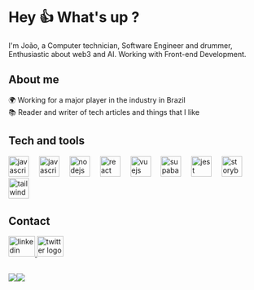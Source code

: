 # Hey 👍 What's up ?

I'm João, a Computer technician, Software Engineer and drummer, Enthusiastic about web3 and AI. Working with Front-end Development.

## About me
🌍 Working for a major player in the industry in Brazil <br>
📚 Reader and writer of tech articles and things that I like

## Tech and tools
<div align="left">
  <img src="https://cdn.jsdelivr.net/gh/devicons/devicon/icons/javascript/javascript-original.svg" height="40" alt="javascript logo"  />
  <img width="12" />
<img src="https://cdn.jsdelivr.net/gh/devicons/devicon/icons/typescript/typescript-original.svg" height="40" alt="javascript logo"  />
  <img width="12" />
  <img src="https://cdn.simpleicons.org/nodedotjs/339933" height="40" alt="nodejs logo"  />
  <img width="12" />
  <img src="https://cdn.jsdelivr.net/gh/devicons/devicon/icons/react/react-original.svg" height="40" alt="react logo"  />
  <img width="12" />
  <img src="https://cdn.jsdelivr.net/gh/devicons/devicon/icons/vuejs/vuejs-original.svg" height="40" alt="vuejs logo"  />
  <img width="12" />
  <img src="https://cdn.jsdelivr.net/gh/devicons/devicon/icons/supabase/supabase-original.svg" height="40" alt="supabase logo"  />
  <img width="12" />
  <img src="https://cdn.jsdelivr.net/gh/devicons/devicon@latest/icons/jest/jest-plain.svg" height="40" alt="jest logo"  />
  <img width="12" />
  <img src="https://cdn.jsdelivr.net/gh/devicons/devicon@latest/icons/storybook/storybook-original.svg" height="40" alt="storybook logo"  />
  <img width="12" />
  <img src="https://cdn.jsdelivr.net/gh/devicons/devicon@latest/icons/tailwindcss/tailwindcss-original.svg" height="40" alt="tailwindcss logo"  />
  <img width="12" />
</div>

## Contact
<a href="https://www.linkedin.com/in/joao-vict0r/" target="_blank">
    <img src="https://raw.githubusercontent.com/maurodesouza/profile-readme-generator/master/src/assets/icons/social/linkedin/default.svg" width="52" height="40" alt="linkedin logo"  />
  </a>
  <a href="mailto:joaovictorcsantos13@gmail.com" target="_blank">
    <img src="https://static.cdnlogo.com/logos/g/37/gmail-icon.svg" width="52" height="40" alt="twitter logo"  />
  </a>

##
![](https://github-readme-stats.vercel.app/api?username=joaovict0r2&theme=transparent&hide_border=true&include_all_commits=false&count_private=false)![](https://github-readme-stats.vercel.app/api/top-langs/?username=joaovict0r2&theme=transparent&hide_border=true&include_all_commits=false&count_private=false&layout=compact)
